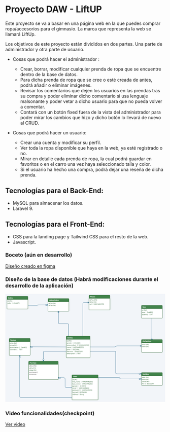 # Proyecto DAW - LiftUP
Este proyecto se va a basar en una página web en la que puedes comprar ropa/accesorios para el gimnasio. La marca que representa la web se llamará LiftUp.

Los objetivos de este proyecto están divididos en dos partes. Una parte de administrador y otra parte de usuario.

* Cosas que podrá hacer el administrador :
  - Crear, borrar, modificar cualquier prenda de ropa que se encuentre dentro de la base de datos.
  - Para dicha prenda de ropa que se cree o esté creada de antes, podrá añadir o eliminar imágenes.
  - Revisar los comentarios que dejen los usuarios en las prendas tras su compra y poder eliminar dicho comentario si usa lenguaje malsonante y poder vetar a dicho           usuario para que no pueda volver a comentar.
  - Contará con un botón fixed fuera de la vista del administrador para poder mirar los cambios que hizo y dicho botón lo llevará de nuevo al CRUD.

* Cosas que podrá hacer un usuario:
  - Crear una cuenta y modificar su perfil.
  - Ver toda la ropa disponible que haya en la web, ya esté registrado o no.
  - Mirar en detalle cada prenda de ropa, la cual podrá guardar en favoritos o en el carro una vez haya seleccionado talla y color.
  - Si el usuario ha hecho una compra, podrá dejar una reseña de dicha prenda.

## Tecnologías para el Back-End:
 - MySQL para almacenar los datos.
 - Laravel 9.

## Tecnologías para el Front-End:
 - CSS para la landing page y Tailwind CSS para el resto de la web.
 - Javascript.

### Boceto (aún en desarrollo)
[Diseño creado en figma](https://www.figma.com/file/EZgVnKqGBk1qS1NS3y4SfH/Landing-page?node-id=0%3A1&t=V9xlreLYbIt0Hclc-1)

### Diseño de la base de datos (Habrá modificaciones durante el desarrollo de la aplicación)
<img src="https://github.com/matgarfer499/LiftUp/blob/main/Base%20de%20datos.png">

### Video funcionalidades(checkpoint)
[Ver video](https://youtu.be/KZnF8F89qOk)